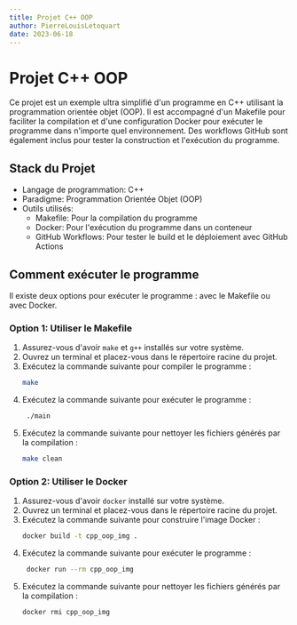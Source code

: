 ```yaml
---
title: Projet C++ OOP
author: PierreLouisLetoquart
date: 2023-06-18
---
```


# Projet C++ OOP

Ce projet est un exemple ultra simplifié d'un programme en C++ utilisant la programmation orientée objet (OOP). Il est accompagné d'un Makefile pour faciliter la compilation et d'une configuration Docker pour exécuter le programme dans n'importe quel environnement. Des workflows GitHub sont également inclus pour tester la construction et l'exécution du programme.

## Stack du Projet

- Langage de programmation: C++
- Paradigme: Programmation Orientée Objet (OOP)
- Outils utilisés:
  - Makefile: Pour la compilation du programme
  - Docker: Pour l'exécution du programme dans un conteneur
  - GitHub Workflows: Pour tester le build et le déploiement avec GitHub Actions

## Comment exécuter le programme

Il existe deux options pour exécuter le programme : avec le Makefile ou avec Docker.

### Option 1: Utiliser le Makefile

1. Assurez-vous d'avoir `make` et `g++` installés sur votre système.
2. Ouvrez un terminal et placez-vous dans le répertoire racine du projet.
3. Exécutez la commande suivante pour compiler le programme :
   ```bash
   make
   ```
4. Exécutez la commande suivante pour exécuter le programme :
   ```bash
    ./main
   ```
5. Exécutez la commande suivante pour nettoyer les fichiers générés par la compilation :
   ```bash
   make clean
   ```

### Option 2: Utiliser le Docker

1. Assurez-vous d'avoir `docker` installé sur votre système.
2. Ouvrez un terminal et placez-vous dans le répertoire racine du projet.
3. Exécutez la commande suivante pour construire l'image Docker :
   ```bash
   docker build -t cpp_oop_img .
   ```
4. Exécutez la commande suivante pour exécuter le programme :
   ```bash
    docker run --rm cpp_oop_img
   ```
5. Exécutez la commande suivante pour nettoyer les fichiers générés par la compilation :
   ```bash
   docker rmi cpp_oop_img
   ```
